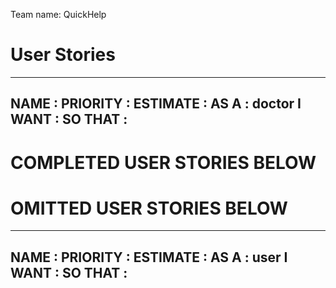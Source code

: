 Team name: QuickHelp
# User Stories
--------------------------------------------------------------------------
NAME     :
PRIORITY : 
ESTIMATE : 
AS A     : doctor
I WANT   : 
SO THAT  : 
--------------------------------------------------------------------------



# COMPLETED USER STORIES BELOW ###########################################




# OMITTED USER STORIES BELOW   ###########################################
--------------------------------------------------------------------------
NAME     :
PRIORITY :
ESTIMATE : 
AS A     : user
I WANT   :
SO THAT  :
--------------------------------------------------------------------------
